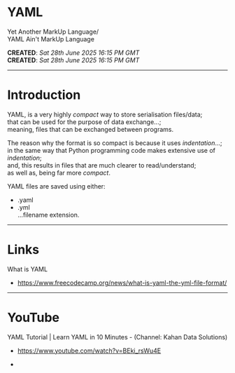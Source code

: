 # YAML

Yet Another MarkUp Language/    
YAML Ain't MarkUp Language  

**CREATED**: *Sat 28th June 2025 16:15 PM GMT*  
**CREATED**: *Sat 28th June 2025 16:15 PM GMT*  

-----

# Introduction  

YAML, is a very highly *compact* way to store serialisation files/data;   
that can be used for the purpose of data exchange...;  
meaning, files that can be exchanged between programs.  

The reason why the format is so compact is because it uses *indentation*...;    
in the same way that Python programming code makes extensive use of *indentation*;      
and, this results in files that are much clearer to read/understand;     
as well as, being far more *compact*.  

YAML files are saved using either:    
- .yaml  
- .yml  
...filename extension.  

-----

# Links  

What is YAML  
- https://www.freecodecamp.org/news/what-is-yaml-the-yml-file-format/  

-----

# YouTube

YAML Tutorial | Learn YAML in 10 Minutes - (Channel: Kahan Data Solutions)  
- https://www.youtube.com/watch?v=BEki_rsWu4E

- 

